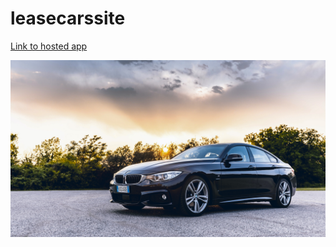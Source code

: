 # leasecarssite
[Link to hosted app](https://rubchenkoartem.github.io/leasecarssite/index.html)

![Preview for the Web Site](./images/slide-1.jpg)
